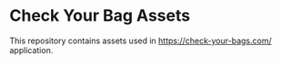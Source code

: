 # Check Your Bag Assets

This repository contains assets used in https://check-your-bags.com/ application.
